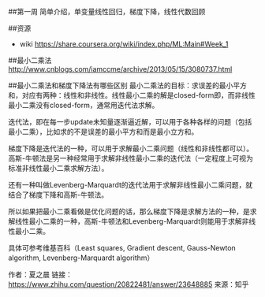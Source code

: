 ##第一周  简单介绍，单变量线性回归，梯度下降，线性代数回顾



##资源
- wiki https://share.coursera.org/wiki/index.php/ML:Main#Week_1



##最小二乘法
http://www.cnblogs.com/iamccme/archive/2013/05/15/3080737.html



##最小二乘法和梯度下降法有哪些区别
最小二乘法的目标：求误差的最小平方和，对应有两种：线性和非线性。线性最小二乘的解是closed-form即，而非线性最小二乘没有closed-form，通常用迭代法求解。

迭代法，即在每一步update未知量逐渐逼近解，可以用于各种各样的问题（包括最小二乘），比如求的不是误差的最小平方和而是最小立方和。

梯度下降是迭代法的一种，可以用于求解最小二乘问题（线性和非线性都可以）。高斯-牛顿法是另一种经常用于求解非线性最小二乘的迭代法（一定程度上可视为标准非线性最小二乘求解方法）。

还有一种叫做Levenberg-Marquardt的迭代法用于求解非线性最小二乘问题，就结合了梯度下降和高斯-牛顿法。

所以如果把最小二乘看做是优化问题的话，那么梯度下降是求解方法的一种，是求解线性最小二乘的一种，高斯-牛顿法和Levenberg-Marquardt则能用于求解非线性最小二乘。

具体可参考维基百科（Least squares, Gradient descent, Gauss-Newton algorithm, Levenberg-Marquardt algorithm）

作者：夏之晨
链接：https://www.zhihu.com/question/20822481/answer/23648885
来源：知乎


